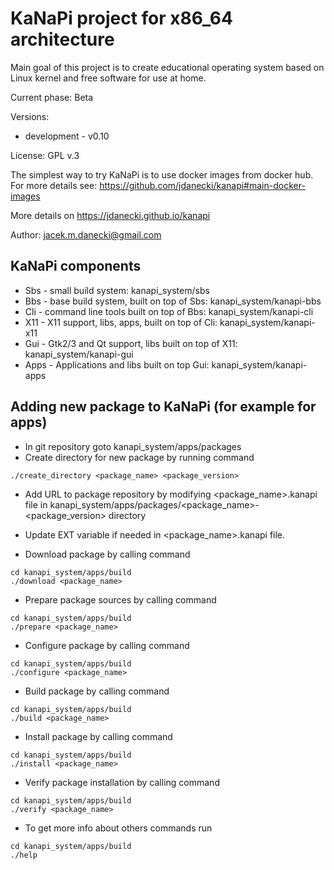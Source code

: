 # KaNaPi project for x86_64 architecture

Main goal of this project is to create educational operating system based on Linux kernel
and free software for use at home.

Current phase: Beta

Versions: 

* development - v0.10

License: GPL v.3

The simplest way to try KaNaPi is to use docker images from docker hub.
For more details see: https://github.com/jdanecki/kanapi#main-docker-images

More details on https://jdanecki.github.io/kanapi

Author: jacek.m.danecki@gmail.com

## KaNaPi components

* Sbs - small build system: kanapi\_system/sbs
* Bbs - base build system, built on top of Sbs: kanapi\_system/kanapi-bbs
* Cli - command line tools built on top of Bbs: kanapi\_system/kanapi-cli
* X11 - X11 support, libs, apps, built on top of Cli: kanapi\_system/kanapi-x11
* Gui - Gtk2/3 and Qt support, libs built on top of X11: kanapi\_system/kanapi-gui
* Apps - Applications and libs built on top Gui: kanapi\_system/kanapi-apps

## Adding new package to KaNaPi (for example for apps)

* In git repository goto kanapi\_system/apps/packages
* Create directory for new package by running command

```
./create_directory <package_name> <package_version>
```

* Add URL to package repository by modifying <package_name>.kanapi file in
kanapi\_system/apps/packages/<package\_name>-<package\_version> directory

* Update EXT variable if needed in <package_name>.kanapi file. 

* Download package by calling command
```
cd kanapi_system/apps/build
./download <package_name>
```

* Prepare package sources by calling command

```
cd kanapi_system/apps/build
./prepare <package_name>
```

* Configure package  by calling command

```
cd kanapi_system/apps/build
./configure <package_name>
```

* Build package  by calling command

```
cd kanapi_system/apps/build
./build <package_name>
```

* Install package  by calling command

```
cd kanapi_system/apps/build
./install <package_name>
```

* Verify package installation by calling command

```
cd kanapi_system/apps/build
./verify <package_name>
```

* To get more info about others commands run

```
cd kanapi_system/apps/build
./help
```

